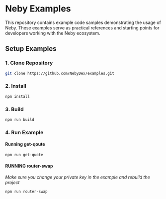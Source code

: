 # Neby Examples

This repository contains example code samples demonstrating the usage of Neby. These examples serve as practical references and starting points for developers working with the Neby ecosystem.

## Setup Examples

### 1. Clone Repository
```bash
git clone https://github.com/NebyDex/examples.git
```

### 2. Install
```bash
npm install
```

### 3. Build
```bash
npm run build
```

### 4. Run Example

#### Running get-qoute

```bash
npm run get-quote
```

#### RUNNING router-swap
*Make sure you change your private key in the example and rebuild the project*
```bash
npm run router-swap
```

